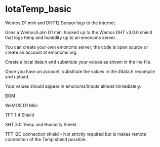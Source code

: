 # IotaTemp_basic
Wemos D1 mini and DHT12 Sensor logs to the internet.

Uses a Wemos/Lolin D1 mini hooked up to the Wemos DHT v3.0.0 shield that logs temp and humidity up to an emoncms server.

You can create your own emoncms server, the code is open source or create an account at emoncms.org.

Create a local data.h and substitute your values as shown in the ino file.

Once you have an account, substitute the values in the #data.h recompile and upload. 

Your values should appear in emoncms/inputs almost immediately. 

BOM

WeMOS D1 Mini

TFT 1.4 Shield

SHT 3.0 Temp and Humidity Shield

TFT I2C connection shield - Not strictly required but is makes remote connection of the Temp shield possible.

